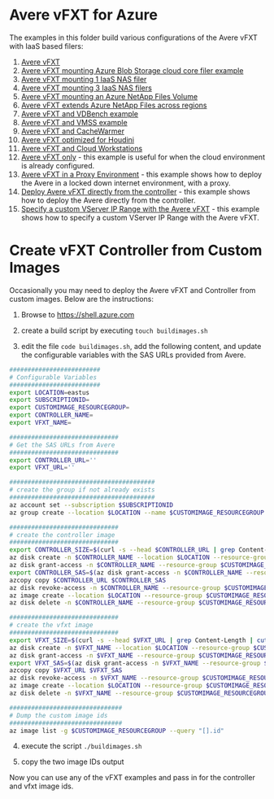 # Avere vFXT for Azure

The examples in this folder build various configurations of the Avere vFXT with IaaS based filers:

1. [Avere vFXT](no-filers/)
2. [Avere vFXT mounting Azure Blob Storage cloud core filer example](azureblobfiler/)
3. [Avere vFXT mounting 1 IaaS NAS filer](1-filer/)
4. [Avere vFXT mounting 3 IaaS NAS filers](3-filers/)
5. [Avere vFXT mounting an Azure NetApp Files Volume](netapp/)
6. [Avere vFXT extends Azure NetApp Files across regions](netapp-across-region/)
7. [Avere vFXT and VDBench example](vdbench/)
8. [Avere vFXT and VMSS example](vmss/)
9. [Avere vFXT and CacheWarmer](cachewarmer/)
10. [Avere vFXT optimized for Houdini](HoudiniOptimized/)
11. [Avere vFXT and Cloud Workstations](cloudworkstation/)
12. [Avere vFXT only](vfxt-only/) - this example is useful for when the cloud environment is already configured.
13. [Avere vFXT in a Proxy Environment](proxy/) - this example shows how to deploy the Avere in a locked down internet environment, with a proxy.
14. [Deploy Avere vFXT directly from the controller](run-local/) - this example shows how to deploy the Avere directly from the controller.
15. [Specify a custom VServer IP Range with the Avere vFXT](custom-vserver/) - this example shows how to specify a custom VServer IP Range with the Avere vFXT.

# Create vFXT Controller from Custom Images

Occasionally you may need to deploy the Avere vFXT and Controller from custom images.  Below are the instructions:

1. Browse to https://shell.azure.com

2. create a build script by executing `touch buildimages.sh`

3. edit the file `code buildimages.sh`, add the following content, and update the configurable variables with the SAS URLs provided from Avere.

```bash
#########################
# Configurable Variables
#########################
export LOCATION=eastus
export SUBSCRIPTIONID=
export CUSTOMIMAGE_RESOURCEGROUP=
export CONTROLLER_NAME=
export VFXT_NAME=

##############################
# Get the SAS URLs from Avere
##############################
export CONTROLLER_URL=''
export VFXT_URL=''

########################################
# create the group if not already exists
########################################
az account set --subscription $SUBSCRIPTIONID
az group create --location $LOCATION --name $CUSTOMIMAGE_RESOURCEGROUP

##############################
# create the controller image
##############################
export CONTROLLER_SIZE=$(curl -s --head $CONTROLLER_URL | grep Content-Length | cut -d " " -f 2)
az disk create -n $CONTROLLER_NAME --location $LOCATION --resource-group $CUSTOMIMAGE_RESOURCEGROUP --for-upload --upload-size-bytes $CONTROLLER_SIZE --sku standard_lrs
az disk grant-access -n $CONTROLLER_NAME --resource-group $CUSTOMIMAGE_RESOURCEGROUP --access-level Write --duration-in-seconds 3600
export CONTROLLER_SAS=$(az disk grant-access -n $CONTROLLER_NAME --resource-group $CUSTOMIMAGE_RESOURCEGROUP --access-level Write --duration-in-seconds 3600 --query "accessSas" -otsv)
azcopy copy $CONTROLLER_URL $CONTROLLER_SAS
az disk revoke-access -n $CONTROLLER_NAME --resource-group $CUSTOMIMAGE_RESOURCEGROUP
az image create --location $LOCATION --resource-group $CUSTOMIMAGE_RESOURCEGROUP --name $CONTROLLER_NAME --os-type Linux --source $(az disk list -g $CUSTOMIMAGE_RESOURCEGROUP --query "[?name=='$CONTROLLER_NAME'].id | [0]" -otsv)
az disk delete -n $CONTROLLER_NAME --resource-group $CUSTOMIMAGE_RESOURCEGROUP -y

##############################
# create the vfxt image
##############################
export VFXT_SIZE=$(curl -s --head $VFXT_URL | grep Content-Length | cut -d " " -f 2)
az disk create -n $VFXT_NAME --location $LOCATION --resource-group $CUSTOMIMAGE_RESOURCEGROUP --for-upload --upload-size-bytes $VFXT_SIZE --sku standard_lrs
az disk grant-access -n $VFXT_NAME --resource-group $CUSTOMIMAGE_RESOURCEGROUP --access-level Write --duration-in-seconds 3600
export VFXT_SAS=$(az disk grant-access -n $VFXT_NAME --resource-group $CUSTOMIMAGE_RESOURCEGROUP --access-level Write --duration-in-seconds 3600 --query "accessSas" -otsv)
azcopy copy $VFXT_URL $VFXT_SAS
az disk revoke-access -n $VFXT_NAME --resource-group $CUSTOMIMAGE_RESOURCEGROUP
az image create --location $LOCATION --resource-group $CUSTOMIMAGE_RESOURCEGROUP --name $VFXT_NAME --os-type Linux --source $(az disk list -g $CUSTOMIMAGE_RESOURCEGROUP --query "[?name=='$VFXT_NAME'].id | [0]" -otsv)
az disk delete -n $VFXT_NAME --resource-group $CUSTOMIMAGE_RESOURCEGROUP -y

###############################
# Dump the custom image ids
###############################
az image list -g $CUSTOMIMAGE_RESOURCEGROUP --query "[].id"
```

4. execute the script `./buildimages.sh`

5. copy the two image IDs output

Now you can use any of the vFXT examples and pass in for the controller and vfxt image ids.